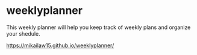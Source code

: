 # weeklyplanner
This weekly planner will help you keep track of weekly plans and organize your shedule.

https://mikailaw15.github.io/weeklyplanner/